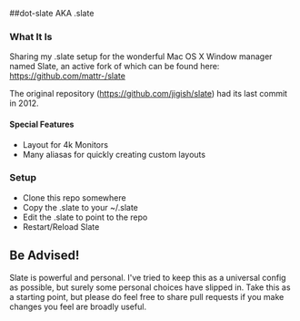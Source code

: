
##dot-slate AKA .slate

### What It Is

Sharing my .slate setup for the wonderful Mac OS X Window manager named Slate, an active fork of which can be
found here: https://github.com/mattr-/slate

The original repository (https://github.com/jigish/slate) had its last commit in 2012.

#### Special Features

  - Layout for 4k Monitors
  - Many aliasas for quickly creating custom layouts

### Setup

  - Clone this repo somewhere
  - Copy the .slate to your ~/.slate
  - Edit the .slate to point to the repo
  - Restart/Reload Slate

## Be Advised!

Slate is powerful and personal.  I've tried to keep this as a universal config as possible, but
surely some personal choices have slipped in.  Take this as a starting point, but please do feel
free to share pull requests if you make changes you feel are broadly useful.
